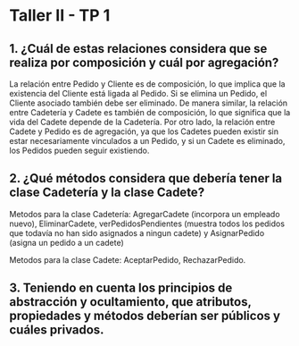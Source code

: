 # Taller II - TP 1 
## 1. ¿Cuál de estas relaciones considera que se realiza por composición y cuál por agregación?
La relación entre Pedido y Cliente es de composición, lo que implica que la existencia del Cliente está ligada al Pedido. Si se elimina un Pedido, el Cliente asociado también debe ser eliminado. De manera similar, la relación entre Cadetería y Cadete es también de composición, lo que significa que la vida del Cadete depende de la Cadetería. Por otro lado, la relación entre Cadete y Pedido es de agregación, ya que los Cadetes pueden existir sin estar necesariamente vinculados a un Pedido, y si un Cadete es eliminado, los Pedidos pueden seguir existiendo.


## 2. ¿Qué métodos considera que debería tener la clase Cadetería y la clase Cadete?
Metodos para la clase Cadetería: AgregarCadete (incorpora un empleado nuevo), EliminarCadete, verPedidosPendientes (muestra todos los pedidos que todavía no han sido asignados a ningun cadete) y AsignarPedido (asigna un pedido a un cadete)

Metodos para la clase Cadete: AceptarPedido, RechazarPedido. 

## 3. Teniendo en cuenta los principios de abstracción y ocultamiento, que atributos, propiedades y métodos deberían ser públicos y cuáles privados. 

